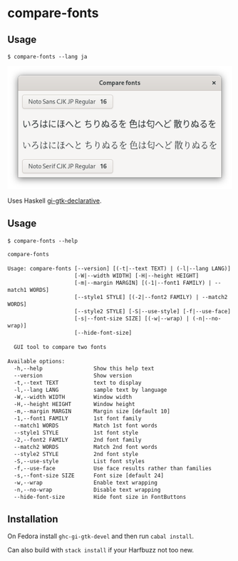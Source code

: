 # compare-fonts

## Usage

```shellsession
$ compare-fonts --lang ja
```

![screenshot](compare-fonts.png)

Uses Haskell
[gi-gtk-declarative](https://hackage.haskell.org/package/gi-gtk-declarative).

## Usage
`$ compare-fonts --help`

```
compare-fonts

Usage: compare-fonts [--version] [(-t|--text TEXT) | (-l|--lang LANG)] 
                     [-W|--width WIDTH] [-H|--height HEIGHT] 
                     [-m|--margin MARGIN] [(-1|--font1 FAMILY) | --match1 WORDS]
                     [--style1 STYLE] [(-2|--font2 FAMILY) | --match2 WORDS] 
                     [--style2 STYLE] [-S|--use-style] [-f|--use-face] 
                     [-s|--font-size SIZE] [(-w|--wrap) | (-n|--no-wrap)] 
                     [--hide-font-size]

  GUI tool to compare two fonts

Available options:
  -h,--help                Show this help text
  --version                Show version
  -t,--text TEXT           text to display
  -l,--lang LANG           sample text by language
  -W,--width WIDTH         Window width
  -H,--height HEIGHT       Window height
  -m,--margin MARGIN       Margin size [default 10]
  -1,--font1 FAMILY        1st font family
  --match1 WORDS           Match 1st font words
  --style1 STYLE           1st font style
  -2,--font2 FAMILY        2nd font family
  --match2 WORDS           Match 2nd font words
  --style2 STYLE           2nd font style
  -S,--use-style           List font styles
  -f,--use-face            Use face results rather than families
  -s,--font-size SIZE      Font size [default 24]
  -w,--wrap                Enable text wrapping
  -n,--no-wrap             Disable text wrapping
  --hide-font-size         Hide font size in FontButtons
```

## Installation

On Fedora install `ghc-gi-gtk-devel` and then run `cabal install`.

Can also build with `stack install` if your Harfbuzz not too new.
